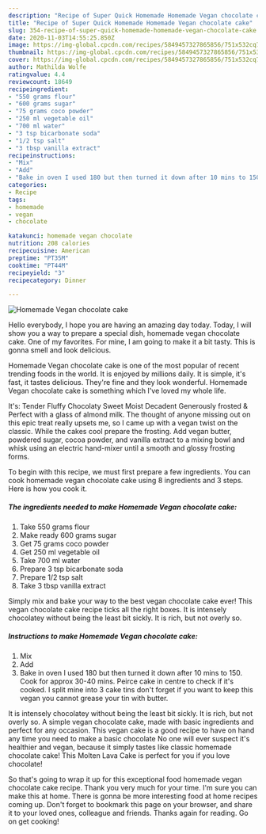 ```yaml
---
description: "Recipe of Super Quick Homemade Homemade Vegan chocolate cake"
title: "Recipe of Super Quick Homemade Homemade Vegan chocolate cake"
slug: 354-recipe-of-super-quick-homemade-homemade-vegan-chocolate-cake
date: 2020-11-03T14:55:25.850Z
image: https://img-global.cpcdn.com/recipes/5849457327865856/751x532cq70/homemade-vegan-chocolate-cake-recipe-main-photo.jpg
thumbnail: https://img-global.cpcdn.com/recipes/5849457327865856/751x532cq70/homemade-vegan-chocolate-cake-recipe-main-photo.jpg
cover: https://img-global.cpcdn.com/recipes/5849457327865856/751x532cq70/homemade-vegan-chocolate-cake-recipe-main-photo.jpg
author: Mathilda Wolfe
ratingvalue: 4.4
reviewcount: 18649
recipeingredient:
- "550 grams flour"
- "600 grams sugar"
- "75 grams coco powder"
- "250 ml vegetable oil"
- "700 ml water"
- "3 tsp bicarbonate soda"
- "1/2 tsp salt"
- "3 tbsp vanilla extract"
recipeinstructions:
- "Mix"
- "Add"
- "Bake in oven I used 180 but then turned it down after 10 mins to 150. Cook for approx 30-40 mins. Peirce cake in centre to check if it&#39;s cooked. I split mine into 3 cake tins don&#39;t forget if you want to keep this vegan you cannot grease your tin with butter."
categories:
- Recipe
tags:
- homemade
- vegan
- chocolate

katakunci: homemade vegan chocolate 
nutrition: 208 calories
recipecuisine: American
preptime: "PT35M"
cooktime: "PT44M"
recipeyield: "3"
recipecategory: Dinner

---
```



![Homemade Vegan chocolate cake](https://img-global.cpcdn.com/recipes/5849457327865856/751x532cq70/homemade-vegan-chocolate-cake-recipe-main-photo.jpg)

Hello everybody, I hope you are having an amazing day today. Today, I will show you a way to prepare a special dish, homemade vegan chocolate cake. One of my favorites. For mine, I am going to make it a bit tasty. This is gonna smell and look delicious.

Homemade Vegan chocolate cake is one of the most popular of recent trending foods in the world. It is enjoyed by millions daily. It is simple, it's fast, it tastes delicious. They're fine and they look wonderful. Homemade Vegan chocolate cake is something which I've loved my whole life.

It&#39;s: Tender Fluffy Chocolaty Sweet Moist Decadent Generously frosted &amp; Perfect with a glass of almond milk. The thought of anyone missing out on this epic treat really upsets me, so I came up with a vegan twist on the classic. While the cakes cool prepare the frosting. Add vegan butter, powdered sugar, cocoa powder, and vanilla extract to a mixing bowl and whisk using an electric hand-mixer until a smooth and glossy frosting forms.


To begin with this recipe, we must first prepare a few ingredients. You can cook homemade vegan chocolate cake using 8 ingredients and 3 steps. Here is how you cook it.

<!--inarticleads1-->

##### The ingredients needed to make Homemade Vegan chocolate cake:

1. Take 550 grams flour
1. Make ready 600 grams sugar
1. Get 75 grams coco powder
1. Get 250 ml vegetable oil
1. Take 700 ml water
1. Prepare 3 tsp bicarbonate soda
1. Prepare 1/2 tsp salt
1. Take 3 tbsp vanilla extract


Simply mix and bake your way to the best vegan chocolate cake ever! This vegan chocolate cake recipe ticks all the right boxes. It is intensely chocolatey without being the least bit sickly. It is rich, but not overly so. 

<!--inarticleads2-->

##### Instructions to make Homemade Vegan chocolate cake:

1. Mix
1. Add
1. Bake in oven I used 180 but then turned it down after 10 mins to 150. Cook for approx 30-40 mins. Peirce cake in centre to check if it&#39;s cooked. I split mine into 3 cake tins don&#39;t forget if you want to keep this vegan you cannot grease your tin with butter.


It is intensely chocolatey without being the least bit sickly. It is rich, but not overly so. A simple vegan chocolate cake, made with basic ingredients and perfect for any occasion. This vegan cake is a good recipe to have on hand any time you need to make a basic chocolate No one will ever suspect it&#39;s healthier and vegan, because it simply tastes like classic homemade chocolate cake! This Molten Lava Cake is perfect for you if you love chocolate! 

So that's going to wrap it up for this exceptional food homemade vegan chocolate cake recipe. Thank you very much for your time. I'm sure you can make this at home. There is gonna be more interesting food at home recipes coming up. Don't forget to bookmark this page on your browser, and share it to your loved ones, colleague and friends. Thanks again for reading. Go on get cooking!
